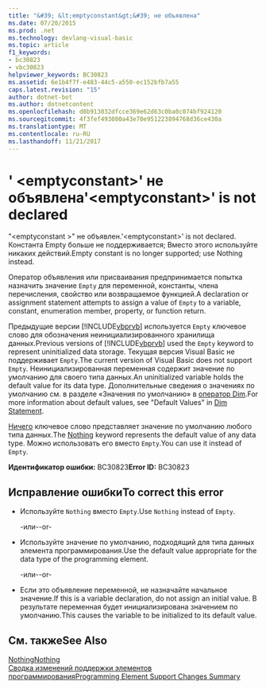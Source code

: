```yaml
---
title: "&#39; &lt;emptyconstant&gt;&#39; не объявлена"
ms.date: 07/20/2015
ms.prod: .net
ms.technology: devlang-visual-basic
ms.topic: article
f1_keywords:
- bc30823
- vbc30823
helpviewer_keywords: BC30823
ms.assetid: 6e1b4f7f-e483-44c5-a550-ec152bfb7a55
caps.latest.revision: "15"
author: dotnet-bot
ms.author: dotnetcontent
ms.openlocfilehash: d8b913032dfcce369e62d63c0ba0c074bf924120
ms.sourcegitcommit: 4f3fef493080a43e70e951223894768d36ce430a
ms.translationtype: MT
ms.contentlocale: ru-RU
ms.lasthandoff: 11/21/2017
---
```

# <a name="39ltemptyconstantgt39-is-not-declared"></a><span data-ttu-id="da800-102">&#39; &lt;emptyconstant&gt;&#39; не объявлена</span><span class="sxs-lookup"><span data-stu-id="da800-102">&#39;&lt;emptyconstant&gt;&#39; is not declared</span></span>
<span data-ttu-id="da800-103">"\<emptyconstant >" не объявлен.</span><span class="sxs-lookup"><span data-stu-id="da800-103">'\<emptyconstant>' is not declared.</span></span> <span data-ttu-id="da800-104">Константа Empty больше не поддерживается; Вместо этого используйте никаких действий.</span><span class="sxs-lookup"><span data-stu-id="da800-104">Empty constant is no longer supported; use Nothing instead.</span></span>  
  
 <span data-ttu-id="da800-105">Оператор объявления или присваивания предпринимается попытка назначить значение `Empty` для переменной, константы, члена перечисления, свойство или возвращаемое функцией.</span><span class="sxs-lookup"><span data-stu-id="da800-105">A declaration or assignment statement attempts to assign a value of `Empty` to a variable, constant, enumeration member, property, or function return.</span></span>  
  
 <span data-ttu-id="da800-106">Предыдущие версии [!INCLUDE[vbprvb](~/includes/vbprvb-md.md)] используется `Empty` ключевое слово для обозначения неинициализированного хранилища данных.</span><span class="sxs-lookup"><span data-stu-id="da800-106">Previous versions of [!INCLUDE[vbprvb](~/includes/vbprvb-md.md)] used the `Empty` keyword to represent uninitialized data storage.</span></span> <span data-ttu-id="da800-107">Текущая версия Visual Basic не поддерживает `Empty`.</span><span class="sxs-lookup"><span data-stu-id="da800-107">The current version of Visual Basic does not support `Empty`.</span></span> <span data-ttu-id="da800-108">Неинициализированная переменная содержит значение по умолчанию для своего типа данных.</span><span class="sxs-lookup"><span data-stu-id="da800-108">An uninitialized variable holds the default value for its data type.</span></span> <span data-ttu-id="da800-109">Дополнительные сведения о значениях по умолчанию см. в разделе «Значения по умолчанию» в [оператор Dim](../../visual-basic/language-reference/statements/dim-statement.md).</span><span class="sxs-lookup"><span data-stu-id="da800-109">For more information about default values, see "Default Values" in [Dim Statement](../../visual-basic/language-reference/statements/dim-statement.md).</span></span>  
  
 <span data-ttu-id="da800-110">[Ничего](../../visual-basic/language-reference/nothing.md) ключевое слово представляет значение по умолчанию любого типа данных.</span><span class="sxs-lookup"><span data-stu-id="da800-110">The [Nothing](../../visual-basic/language-reference/nothing.md) keyword represents the default value of any data type.</span></span> <span data-ttu-id="da800-111">Можно использовать его вместо `Empty`.</span><span class="sxs-lookup"><span data-stu-id="da800-111">You can use it instead of `Empty`.</span></span>  
  
 <span data-ttu-id="da800-112">**Идентификатор ошибки:** BC30823</span><span class="sxs-lookup"><span data-stu-id="da800-112">**Error ID:** BC30823</span></span>  
  
## <a name="to-correct-this-error"></a><span data-ttu-id="da800-113">Исправление ошибки</span><span class="sxs-lookup"><span data-stu-id="da800-113">To correct this error</span></span>  
  
-   <span data-ttu-id="da800-114">Используйте `Nothing` вместо `Empty`.</span><span class="sxs-lookup"><span data-stu-id="da800-114">Use `Nothing` instead of `Empty`.</span></span>  
  
     <span data-ttu-id="da800-115">-или-</span><span class="sxs-lookup"><span data-stu-id="da800-115">-or-</span></span>  
  
-   <span data-ttu-id="da800-116">Используйте значение по умолчанию, подходящий для типа данных элемента программирования.</span><span class="sxs-lookup"><span data-stu-id="da800-116">Use the default value appropriate for the data type of the programming element.</span></span>  
  
     <span data-ttu-id="da800-117">-или-</span><span class="sxs-lookup"><span data-stu-id="da800-117">-or-</span></span>  
  
-   <span data-ttu-id="da800-118">Если это объявление переменной, не назначайте начальное значение.</span><span class="sxs-lookup"><span data-stu-id="da800-118">If this is a variable declaration, do not assign an initial value.</span></span> <span data-ttu-id="da800-119">В результате переменная будет инициализирована значением по умолчанию.</span><span class="sxs-lookup"><span data-stu-id="da800-119">This causes the variable to be initialized to its default value.</span></span>  
  
## <a name="see-also"></a><span data-ttu-id="da800-120">См. также</span><span class="sxs-lookup"><span data-stu-id="da800-120">See Also</span></span>  
 [<span data-ttu-id="da800-121">Nothing</span><span class="sxs-lookup"><span data-stu-id="da800-121">Nothing</span></span>](../../visual-basic/language-reference/nothing.md)  
 [<span data-ttu-id="da800-122">Сводка изменений поддержки элементов программирования</span><span class="sxs-lookup"><span data-stu-id="da800-122">Programming Element Support Changes Summary</span></span>](http://msdn.microsoft.com/en-us/0483590a-6309-449c-a2fa-effa26a03b95)
